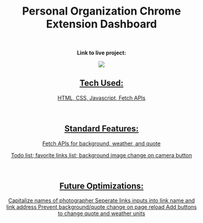 <div align="center">

# Personal Organization Chrome Extension Dashboard

<br>

**Link to live project:** <a href="https://tjacka.github.io/Chrome-Extension-Dashboard/" target="_blank" />

<img src="https://i.ibb.co/BZDcc5W/project.jpg" border="0">

<br>

## Tech Used: 
  
HTML, CSS, Javascript, Fetch APIs

<br> 

## Standard Features:

Fetch APIs for background, weather, and quote

Todo list; favorite links list; background image change on camera button

<br>
  
## Future Optimizations:
  
Capitalize names of photographer
Seperate links inputs into link name and link address
Prevent background/quote change on page reload
Add buttons to change quote and weather units
  
</div>
